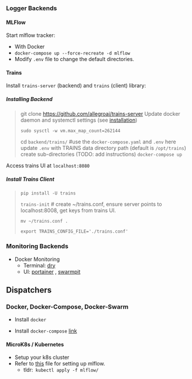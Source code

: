 ### Logger Backends

#### MLFlow

Start mlflow tracker:

*  With Docker
  * `docker-compose up --force-recreate -d mlflow` 
  * Modify `.env` file to change the default directories.

#### Trains

Install `trains-server` (backend) and `trains` (client) library:

##### Installing Backend

> git clone https://github.com/allegroai/trains-server
> Update docker daemon and systemctl settings (see [installation](https://github.com/allegroai/trains-server#installation))
>
> `sudo sysctl -w vm.max_map_count=262144`
>
> cd `backend/trains/` #use the `docker-compose.yaml` and `.env` here
> update `.env` with TRAINS data directory path (default is `/opt/trains`)
> create sub-directories (TODO: add instructions)
> `docker-compose up`

Access trains UI at `localhost:8080`

##### Install Trains Client

> `pip install -U trains`
>
> `trains-init` # create ~/trains.conf, ensure server points to localhost:8008, get keys from trains UI.
>
> `mv ~/trains.conf .` 
>
> `export TRAINS_CONFIG_FILE='./trains.conf'`




### Monitoring Backends

* Docker Monitoring
  * Terminal: [dry](https://github.com/moncho/dry)
  * UI: [portainer](https://www.portainer.io/) , [swarmpit](https://github.com/swarmpit/swarmpit)



## Dispatchers



### Docker, Docker-Compose, Docker-Swarm

- Install `docker`

- Install `docker-compose` [link](https://docs.docker.com/compose/install/)

  

#### MicroK8s / Kubernetes

- Setup your k8s cluster
- Refer to [this](microk8s/microk8s.md) file for setting up mlflow.
  - tldr:` kubectl apply -f mlflow/`





###  